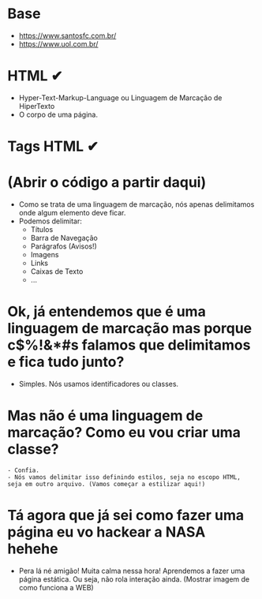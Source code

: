 # Base

  - https://www.santosfc.com.br/
  - https://www.uol.com.br/

# HTML ✔
  
  - Hyper-Text-Markup-Language ou Linguagem de Marcação de HiperTexto
  - O corpo de uma página.

# Tags HTML ✔
  # (Abrir o código a partir daqui)
  - Como se trata de uma linguagem de marcação, nós apenas delimitamos onde algum elemento deve ficar.
  - Podemos delimitar:
    - Títulos 
    - Barra de Navegação
    - Parágrafos (Avisos!)
    - Imagens
    - Links
    - Caixas de Texto
    - ...

# Ok, já entendemos que é uma linguagem de marcação mas porque c$%!&*#s falamos que delimitamos e fica tudo junto?

  - Simples. Nós usamos identificadores ou classes.

  # Mas não é uma linguagem de marcação? Como eu vou criar uma classe?
    
    - Confia.
    - Nós vamos delimitar isso definindo estilos, seja no escopo HTML, seja em outro arquivo. (Vamos começar a estilizar aqui!)

# Tá agora que já sei como fazer uma página eu vo hackear a NASA hehehe

  - Pera lá né amigão! Muita calma nessa hora! Aprendemos a fazer uma página estática. Ou seja, não rola interação ainda. (Mostrar imagem de como funciona a WEB)